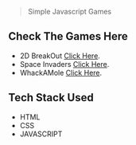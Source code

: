 > Simple Javascript Games
## Check The Games Here
- 2D BreakOut [Click Here](https://duckduckgo.com).
- Space Invaders [Click Here](https://duckduckgo.com).
- WhackAMole [Click Here](https://duckduckgo.com).

## Tech Stack Used
- HTML
- CSS
- JAVASCRIPT

